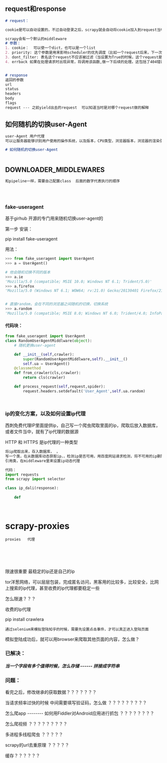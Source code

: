 ##  request和response

```markdown
# request：

cookie是可以自动设置的，不过自动登录之后，scrapy就会自动将cookie加入到request当中.

scrapy会有一个默认的middleware
# 参数：
1. cookie：  可以使一个dict，也可以是一个list
2. priority: 这个参数是用来影响scheduler的优先调度（比如一个request后来，下一次调度的时候，如果设置的priority比较高，会优先调度这个request）
3. dont_filter: 表名这个request不应该被过滤（当设置为True的时候，这个request是会被过滤掉的） --  当你在同一时刻，发送多个request的时候，希望不要被过滤掉，就可以设置他为false
4. errback 如果在处理请求时出现异常，将调用该函数,做一下后续的处理。这包括了404错误的页面。



```

```markdown
# response
返回的参数
url
status
headers
body
flags
request --- 之前yield出去的request  可以知道当时是对哪个request做的解释

```



## 如何随机的切换user-Agent

```markdown
user-Agent 用户代理
可以让服务器能够识别用户使用的操作系统，以及版本，CPU类型，浏览器版本，浏览器的渲染引擎，浏览器语言等等

# 如何随机的切换user-Agent



```



## DOWNLOADER_MIDDLEWARES

```markdown
和pipeline一样，需要自己配置class  后面的数字代表执行的顺序





```





### fake-useragent

基于girhub 开源的专门用来随机切换user-agent的

第一步 安装：

pip install fake-useragent

用法：

```python
>>> from fake_useragent import UserAgent
>>> a = UserAgent()

# 他会随机切换不同的版本
>>> a.ie
'Mozilla/5.0 (compatible; MSIE 10.0; Windows NT 6.1; Trident/5.0)'
>>> a.firefox
'Mozilla/5.0 (Windows NT 6.1; WOW64; rv:21.0) Gecko/20130401 Firefox/21.0'


# 直接random，会在不同的浏览器之间随机的切换，切换系统
>>> a.random
'Mozilla/5.0 (compatible; MSIE 8.0; Windows NT 6.0; Trident/4.0; InfoPath.1; SV1; .NET CLR 3.8.36217; WOW64; en-US)'

```

#### 代码块：

```python
from fake_useragent import UserAgent
class RandomUserAgentMiddlware(object):
    # 随机更换user-agent

    def __init__(self,crawler):
        super(RandomUserAgentMiddlware,self).__init__()
        self.ua = UserAgent()
    @classmethod
    def from_crawler(cls,crawler):
        return cls(crawler)

    def process_request(self,request,spider):
        request.headers.setdefault('User_Agent',self.ua.random)




```







### ip的变化方案，以及如何设置ip代理



西刺免费代理IP里面提供ip，自己写一个爬虫爬取里面的ip，爬取后放入数据库，或者文件当中，就有了ip代理的数据源



HTTP 和 HTTPS 是ip代理的一种类型

```python
将ip爬取出来，存入数据库， ，
写一个类，在从数据库动态获取ip，，检测ip是否可用，用百度网站请求检测，将不可用的ip删除。  
引用类，在middleware里来设置ip动态代理

代码：
import requests
from scrapy import selector 

class ip_dali(response):
    
    def 




```



# scrapy-proxies

```python
proxies   代理







```







限速很重要 最稳定的ip还是自己的ip



tor洋葱网络，可以层层包装，完成匿名访问，黑客用的比较多，比较安全，比网上搜索的ip代理，甚至收费的ip代理都要稳定一些









怎么限速？？？





收费的Ip代理

pip install crawlera



```pu
通过selenium来模拟登陆知乎的时候，需要先设置点击事件，才可以真正进入登陆页面
```

模拟登陆成功后，就可以用browser来爬取其他页面的内容，怎么做？



### 已解决：

##### 当一个字段有多个值得时候，怎么存储  ------  拼接成字符串





### 问题：

看完之后，修改继承的获取数据？？？？？？？

当请求频率过快的时候 中间需要填写验证码，怎么做 ？？？？？？？？？

怎么爬app  --------    如何用Fiddler对Android应用进行抓包 ？？？？？？？？

怎么爬视频 ？？？？？？？？？ 

多进程多线程爬虫 ？？？？？

scrapy的url去重原理   ？？？？？

缓存？？？？？？





